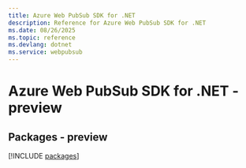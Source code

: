```yaml
---
title: Azure Web PubSub SDK for .NET
description: Reference for Azure Web PubSub SDK for .NET
ms.date: 08/26/2025
ms.topic: reference
ms.devlang: dotnet
ms.service: webpubsub
---
```

# Azure Web PubSub SDK for .NET - preview
## Packages - preview
[!INCLUDE [packages](web-pubsub-index.md)]
